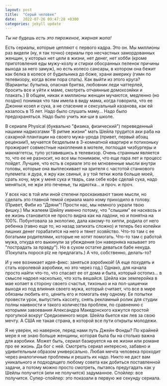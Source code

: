 ```yaml
---
layout: post
title:  "Серый человек"
date:   2022-07-26 09:47:28 +0300
categories: jekyll update
---
```

*Ты не будешь есть это пироженое, жирная жопа!*

Есть сериалы, которые цепляют с первого кадра. Это он. Мы миллионы раз видели (ну, я так точно) сериалы про несчастных замордованных женщин, у которых нет цели в жизни, нет денег, нет хобби (кроме приготовления еды мужу-козлу и стирки обосранных пеленок причины выхода за него замуж), но есть колесо сансары, в котором она бежит как белка в колесе от будильника до боже, храни америку (гимн по телевизору, когда всем пора спать). Как выйти из этого круга? (Варианты: бутылка, опасная бритва, любовник леди чаттерлей, бросить все и уйти к маме, смотреть отчаянные домохозяйки и плакать.) В общем, никак и миллионы женщин мучаются, медленно (но поздно) понимая что там имела в виду мама, когда говорила, что ее Джонни козел и сука, а не спасение и сексуальный казанова, как ей казалось в 15 лет. Надо было слушать маму... Надо было предохраняться. Надо было учить жи-ши в школе.

В сериале Physical (буквально "физика, физический") переведенный нашими надмозгами "В ритме жизни" мать Шейла трудится аки раба на сахарной плантации на своего мужа-урода (привет, первый абзац рецензии!), мучается бездельем в 3-комнатной квартире и потихоньку прожирает совместные накопления в мотеле, поглощая чизбургеры и макнаггетсы, тупо уставившись в телевизор. Очень странным является то, что ее не разносит, но все мы понимаем, что еще пара лет и процесс пойдет. Лучшее, что есть в сериале это ее мгновенные мысли внутри головы, которые она выплескивает на зрителя с частотой станкового пулемета: я дура, я жру как свинья, а у той тетки жопа больше моей, срать хочу, муж у меня сука и тварь, сам себе кофе сделай сука, надо меняться, не жри это печенье, ты идиотка... и проч. и проч.

У всех нас в той или иной степени проскакивают такие мысли, но сделать это главной темой сериала мало кому приходило в голову. (Привет, Фиби из "Дряни"! Прости нас, мы немного украли твою фишку.) Мы жалеем Шейлу именно потому, что "слышим" ее насквозь и ее жизнь становится не просто видна как на ладони, но и понятна на 100%. Побунтовала за экологию, дала какому-то хиппи, родила от него ребенка (гавно еще то, но назад запихать сложно) и теперь без копейки лишних денег горабатится на него и тянет хозяйство. Что-то там с ее богатыми родителями, которые не хотят помогать. Что-то там с работой мужа, откуда его выкинули за убеждения (он наверняка называет это "пострадать за правду"). Но в сухом остатке деваться бабе некуда. (Покупать порося plz не предлагать.) А что, собственно, делать-то?

И у нее возникает идея-фикс: заняться аэробикой! (А еще похудеть и стать королевой аэробики, но это через год.) Однако, для начала просто найти что-то, что спасает ее от дома и быта, который остопиз... в смысле надоел насколько, что хоть вешайся. Шейла как землеройка в мае копает в сторону своего счастья, тихонько и на пол-шишечки выходя из под влияния своего мужа, который считает, что все в мире обязаны любить его, ценить его и помогать ему одному. Ее попытки провести урок, выпустить кассету, снять рекламный ролик для студии полны наивности и такого количества проблем, по сравнению с которыми завоевания Александра Македонского кажутся простой прогулкой вокруг Средиземного моря. Шейла бьется как лев за свою мечту. А США не такая страна, в которой все пути открыты молодежи.

Я не уверен, но наверное, перед нами путь Джейн Фонды? По крайней мере я не знаю больше женщины, которая была бы на столько важна для аэробики. Может быть, сериал базируется на ее жизни или романе про ее жизнь. Да бог с ней. Смотреть сериал интересно, забавно и удивительным образом универсально. Любая мечта человека проходит через аналогичные проблемы и решать их надо. Никто не даст вам уникального и подходящего любому совета как добиться поставленной задачи, а потому можно просто смотреть, пытаясь предугадать как у Шейлы получится (или не получится) задуманное. Спойлер: все получится. Супер-спойлер: это показали в первую же секунду сериала.


